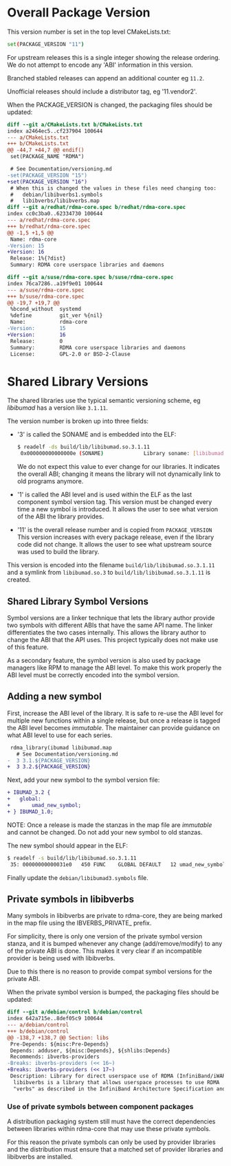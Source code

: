 # Overall Package Version

This version number is set in the top level CMakeLists.txt:

```sh
set(PACKAGE_VERSION "11")
```

For upstream releases this is a single integer showing the release
ordering. We do not attempt to encode any 'ABI' information in this version.

Branched stabled releases can append an additional counter eg `11.2`.

Unofficial releases should include a distributor tag, eg '11.vendor2'.

When the PACKAGE_VERSION is changed, the packaging files should be updated:

```diff
diff --git a/CMakeLists.txt b/CMakeLists.txt
index a2464ec5..cf237904 100644
--- a/CMakeLists.txt
+++ b/CMakeLists.txt
@@ -44,7 +44,7 @@ endif()
 set(PACKAGE_NAME "RDMA")

 # See Documentation/versioning.md
-set(PACKAGE_VERSION "15")
+set(PACKAGE_VERSION "16")
 # When this is changed the values in these files need changing too:
 #   debian/libibverbs1.symbols
 #   libibverbs/libibverbs.map
diff --git a/redhat/rdma-core.spec b/redhat/rdma-core.spec
index cc0c3ba0..62334730 100644
--- a/redhat/rdma-core.spec
+++ b/redhat/rdma-core.spec
@@ -1,5 +1,5 @@
 Name: rdma-core
-Version: 15
+Version: 16
 Release: 1%{?dist}
 Summary: RDMA core userspace libraries and daemons

diff --git a/suse/rdma-core.spec b/suse/rdma-core.spec
index 76ca7286..a19f9e01 100644
--- a/suse/rdma-core.spec
+++ b/suse/rdma-core.spec
@@ -19,7 +19,7 @@
 %bcond_without  systemd
 %define         git_ver %{nil}
 Name:           rdma-core
-Version:        15
+Version:        16
 Release:        0
 Summary:        RDMA core userspace libraries and daemons
 License:        GPL-2.0 or BSD-2-Clause

```

# Shared Library Versions

The shared libraries use the typical semantic versioning scheme, eg
*libibumad* has a version like `3.1.11`.

The version number is broken up into three fields:
- '3' is called the SONAME and is embedded into the ELF:
   ```sh
   $ readelf -ds build/lib/libibumad.so.3.1.11
    0x000000000000000e (SONAME)             Library soname: [libibumad.so.3]
   ```

   We do not expect this value to ever change for our libraries. It indicates
   the overall ABI; changing it means the library will not dynamically link
   to old programs anymore.

- '1' is called the ABI level and is used within the ELF as the last component
   symbol version tag.  This version must be changed every time a new symbol
   is introduced. It allows the user to see what version of the ABI the
   library provides.

- '11' is the overall release number and is copied from `PACKAGE_VERSION` This
  version increases with every package release, even if the library code did
  not change. It allows the user to see what upstream source was used to build
  the library.

This version is encoded into the filename `build/lib/libibumad.so.3.1.11` and
a symlink from `libibumad.so.3` to `build/lib/libibumad.so.3.1.11` is created.

## Shared Library Symbol Versions

Symbol versions are a linker technique that lets the library author provide
two symbols with different ABIs that have the same API name. The linker
differentiates the two cases internally. This allows the library author to
change the ABI that the API uses. This project typically does not make use of
this feature.

As a secondary feature, the symbol version is also used by package managers
like RPM to manage the ABI level. To make this work properly the ABI level
must be correctly encoded into the symbol version.

## Adding a new symbol

First, increase the ABI level of the library. It is safe to re-use the ABI
level for multiple new functions within a single release, but once a release
is tagged the ABI level becomes *immutable*. The maintainer can provide
guidance on what ABI level to use for each series.

```diff
 rdma_library(ibumad libibumad.map
   # See Documentation/versioning.md
-  3 3.1.${PACKAGE_VERSION}
+  3 3.2.${PACKAGE_VERSION}
```

Next, add your new symbol to the symbol version file:

```diff
+ IBUMAD_3.2 {
+ 	global:
+ 		umad_new_symbol;
+ } IBUMAD_1.0;
```

NOTE: Once a release is made the stanzas in the map file are *immutable* and
cannot be changed. Do not add your new symbol to old stanzas.

The new symbol should appear in the ELF:

```sh
$ readelf -s build/lib/libibumad.so.3.1.11
 35: 00000000000031e0   450 FUNC    GLOBAL DEFAULT   12 umad_new_symbol@@IBUMAD_3.2
```

Finally update the `debian/libibumad3.symbols` file.

## Private symbols in libibverbs

Many symbols in libibverbs are private to rdma-core, they are being marked in
the map file using the IBVERBS_PRIVATE_ prefix.

For simplicity, there is only one version of the private symbol version
stanza, and it is bumped whenever any change (add/remove/modify) to any of the
private ABI is done. This makes it very clear if an incompatible provider is
being used with libibverbs.

Due to this there is no reason to provide compat symbol versions for the
private ABI.

When the private symbol version is bumped, the packaging files should be updated:

```diff
diff --git a/debian/control b/debian/control
index 642a715e..8def05c9 100644
--- a/debian/control
+++ b/debian/control
@@ -138,7 +138,7 @@ Section: libs
 Pre-Depends: ${misc:Pre-Depends}
 Depends: adduser, ${misc:Depends}, ${shlibs:Depends}
 Recommends: ibverbs-providers
-Breaks: ibverbs-providers (<< 16~)
+Breaks: ibverbs-providers (<< 17~)
 Description: Library for direct userspace use of RDMA (InfiniBand/iWARP)
  libibverbs is a library that allows userspace processes to use RDMA
  "verbs" as described in the InfiniBand Architecture Specification and
```

### Use of private symbols between component packages

A distribution packaging system still must have the correct dependencies
between libraries within rdma-core that may use these private symbols.

For this reason the private symbols can only be used by provider libraries and
the distribution must ensure that a matched set of provider libraries and
libibverbs are installed.
